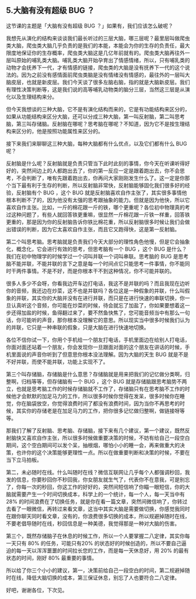 ## 5.大脑有没有超级 BUG ？
这节课的主题是「大脑有没有超级 BUG ？」如果有，我们应该怎么破呢？


我想先从演化的结构来谈谈我们最长听过的三层大脑，哪三层呢？最里层叫做爬虫类大脑，爬虫类大脑几乎负责的是我们的本能，本能会为你的生存的负责任，最大限度地保证你的生存概率，爬虫类大脑这是几亿年前就有的。爬虫类大脑再往外一层叫原始的哺乳类大脑。哺乳类大脑开始孕育出了情感情绪，所以，只有哺乳类的动物才会抚养下一代，才有情感的链接，爬虫类的大脑是没有抚养下一代的这个说法的。因为之前没有感情面前爬虫类脑是没有情绪没有情感的，最往外的一层叫大脑皮层，也就是新皮层。我们今天谈了很多左脑右脑，指的就是大脑新皮层。我们有理性决策判断等，这是我们说的高等哺乳动物类的脑分三层，当然这三层是从演化以及生理结构来分。


但今天我想谈的三种大脑，它不是有演化结构而来的，它是有功能结构来区分的，如果从功能结构来区分大脑，还可以分成三种大脑，第一叫反射脑，第二叫思考脑，第三叫存储脑。反射脑在哪呢？思考脑在哪呢？不知道，因为它不是按生理结构来区分的，他是按照功能属性来区分的。


接下来我们来聊聊这三种大脑，每种大脑都有什么优点，以及它们都有什么 BUG 呢？


反射脑是什么呢？反射脑就是负责只管当下此时此刻的事情，你今天在听课听得好好的，突然间边上的人都跑出去了，你的第一反应一定是跟着跑出去，你不会思考，不会判断了，唯有先跟着跑出去，你再问大家刚刚发生什么了。这一定是你那个当下最有利于生存的判断，所以反射脑非常快，反射脑能够固化我们很多好的经验，反射脑有个 BUG ，这个 BUG 就是反射脑喜欢自作主张了，其实很多事情他根本判断不了的，因为他没有太强的思考跟抽象的能力。但就是因为他快，所以它喜欢自作主张。比如，一斤的棉花跟一斤的铁，哪个更重呢？各位初中物理真的考过这种问题了，有些人就回答铁更重嘛，很显然一斤棉花跟一斤铁一样重，回答铁更重的，那是因为你的反射脑告诉你铁比棉花重，所以反射脑很多时候让我们会做出错误的判断，因为它太喜欢自作主张，而且它又跑得快，这是第一反射脑。


第二个叫思考脑。思考脑就是负责我们今天大部分的理性角色他慢，但是它会抽象化，概念化，它会进行有效的思考，但思考脑有一个 BUG ，这个 BUG 是什么？我们在初中物理学的时候学过一个词叫并联一个词叫串联。思考脑的 BUG 是思考脑不能并联，不能并联的言下之意是每一个时间点它只能思考一件事情，你不能同时干两件事情。不是不好，而是你根本干不到这种情况，你不可能并联的。


很多人多少不会呀，你看我边开车边打电话，我这不是并联的吗？而且我现在边听你的音频，我还边在炒菜，这不也是并联吗？各位这是一种假象的并联，什么叫假象的并联，其实你的大脑并没有在进行并联，而只是在进行快速的串联切换，你一旦认真听这个音频，你可能在炒菜的时候，待会就忘了加盐了，你如果要想着这一步还得加盐的时候，鱼得翻过来了，要不然鱼快焦了，您可能音频当中有那么一句话，你可能听的声音，那你根本没理解它的意思。所以现实当中很多时候我们认为的并联，它只是一种串联的假象，只是大脑在进行快速地切换。


各位不信你试一下，你用个手机给一个朋友打电话，手机里面边在给别人打电话，你面对面还站着一个朋友，你会发现你一旦跟面对面的这个朋友在讲话的时候，手机里面说的声音你听到了但意思你根本没法理解。因为大脑的天生 BUG 就是不是不好并联，而使不能并联，功能上实现不了。


第三个叫存储脑，存储脑是什么意思？存储脑就是用来把我们的记忆做分类啊，归整啊，归档等等，但存储脑有一个 BUG ，这个 BUG 就是存储脑跟思考脑势不两立，也就是思考脑工作的时候存储脑就不工作了，存储脑只有在思考脑不工作的时候他才会默默的加足马力的工作，所以很多时候你觉得在发呆，很多时候你在睡觉，你在脑袋放空，你觉得浪费时间了都没有浪费时间，因为当你不再思考的时候，其实你的存储老是在加足马力的工作，把你很多记忆做归整啊，做链接呀等等。


那我们了解了反射脑、思考脑、存储脑，接下来有几个建议，第一个建议，既然反射脑快又喜欢自作主张，所以很多时候做重要决策的时候，不妨有给自己一段空白期间，这个空白期间可以发个呆，抽根烟，哪怕小小的睡一会，再来做重大的决策，也许你的这个决策能够更理性一点。所以在做重要判断和决策的时候，不要在当下立马拍板。


第二，未必随时在线。什么叫随时在线？微信互联网让几乎每个人都强调秒回，我发的信息，你要秒回你不秒回我，你女朋友就生气了，代表你不在意我，可是别忘了，你每一次的秒回，你这工作的好好的，突然间短信响了你瞄一眼短信，你的大脑就需要产生一个时间切换成本，科学上的一个统计，每一个人，每一天当中有28% 的时间浪费在了切换任务，就是你在看一篇文章，突然间微信响了，你转过去看了一眼微信，再转过来看文章，这当中其实大脑是需要做切换，你感觉我同时在跟你聊天同时看文章，没有的，你浪费很多切换的成本，所以规避掉随时在线，不要老倡导随时在线，秒回信息是一种美德，我觉得那是一种对大脑的伤害。


第三个，既然存储脑子在休息的时候工作，所以一个人要掌握二八定律，其实你每一天只有 80% 的任务，可能只有20% 的状态好的时候创造的，所以不要自己逼迫的每一天以浑浑噩噩的时间拉长您的工作，而是每一天休息好，用 20% 的最有状态的时间，刚好 80% 最重要的事情。


所以给了你三个小小的建议，第一，决策前给自己一段空白的时间，第二规避掉随时在线，降低大脑切换的成本，第三保证休息，别忘了人也要符合二八定律。


好吧，谢谢各位，下次见。

